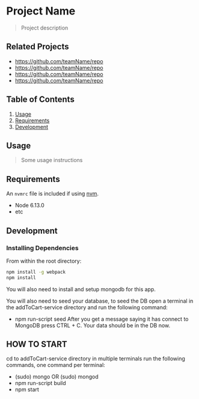 # Project Name

> Project description

## Related Projects

  - https://github.com/teamName/repo
  - https://github.com/teamName/repo
  - https://github.com/teamName/repo
  - https://github.com/teamName/repo

## Table of Contents

1. [Usage](#Usage)
1. [Requirements](#requirements)
1. [Development](#development)

## Usage

> Some usage instructions

## Requirements

An `nvmrc` file is included if using [nvm](https://github.com/creationix/nvm).

- Node 6.13.0
- etc

## Development

### Installing Dependencies

From within the root directory:

```sh
npm install -g webpack
npm install
```

You will also need to install and setup mongodb for this app.

You will also need to seed your database, to seed the DB open a terminal in the addToCart-service directory and run the following command:
- npm run-script seed
After you get a message saying it has connect to MongoDB press CTRL + C. Your data should be in the DB now.


## HOW TO START
cd to addToCart-service directory
in multiple terminals run the following commands, one command per terminal:
- (sudo) mongo OR (sudo) mongod
- npm run-script build
- npm start
